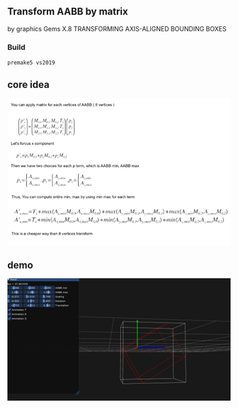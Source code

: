 ## Transform AABB by matrix

by graphics Gems X.8 TRANSFORMING AXIS-ALIGNED BOUNDING BOXES


### Build

```
premake5 vs2019
```
## core idea
![demo](core_idea.png)

<!-- 

\begin{pmatrix} p'_{ x } \\ p'_{ y } \\ p'_{ z } \end{pmatrix}=\begin{pmatrix} M_{ 0,0 } & M_{ 0,1 } & M_{ 0,2 } & T_{ x } \\ M_{ 1,0 } & M_{ 1,1 } & M_{ 1,2 } & T_{ y } \\ M_{ 2,0 } & M_{ 2,1 } & M_{ 2,2 } & T_{ z } \end{pmatrix}\begin{pmatrix} p_{ x } \\ p_{ y } \\ p_{ z } \end{pmatrix}\\ \\ p'_{ x }=p_{ x }M_{ 0,0 }+p_{ y }M_{ 0,1 }+p_{ z }M_{ 0,2 }\\ \\ p_{ x }=\begin{cases} A_{ x,min } \\ A_{ x,max } \end{cases},p_{ y }=\begin{cases} A_{ y,min } \\ A_{ y,max } \end{cases},p_{ z }=\begin{cases} A_{ z,min } \\ A_{ z,max } \end{cases}\\ \\ A'_{ x,max }=T_{ x }+max\left( A_{ x,min }M_{ 0,0 },A_{ x,max }M_{ 0,0 } \right) +max\left( A_{ y,min }M_{ 0,1 },A_{ y,max }M_{ 0,1 } \right) +max\left( A_{ z,min }M_{ 0,2 },A_{ z,max }M_{ 0,2 } \right) \\ A'_{ x,min }=T_{ x }+min\left( A_{ x,min }M_{ 0,0 },A_{ x,max }M_{ 0,0 } \right) +min\left( A_{ y,min }M_{ 0,1 },A_{ y,max }M_{ 0,1 } \right) +min\left( A_{ z,min }M_{ 0,2 },A_{ z,max }M_{ 0,2 } \right) 

 -->
## demo
![demo](demo.gif)
